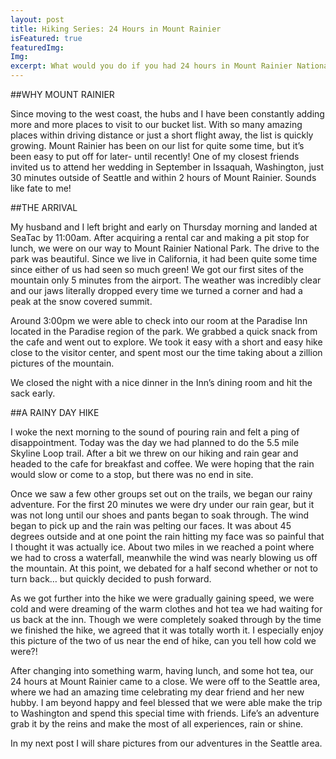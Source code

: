```yaml
---
layout: post
title: Hiking Series: 24 Hours in Mount Rainier 
isFeatured: true
featuredImg:
Img:
excerpt: What would you do if you had 24 hours in Mount Rainier National Park?
---
```



##WHY MOUNT RAINIER

Since moving to the west coast, the hubs and I have been constantly adding more and more places to visit to our bucket list. With so many amazing places within driving distance or just a short flight away, the list is quickly growing. Mount Rainier has been on our list for quite some time, but it’s been easy to put off for later- until recently! One of my closest friends invited us to attend her wedding in September in Issaquah, Washington, just 30 minutes outside of Seattle and within 2 hours of Mount Rainier. Sounds like fate to me!

##THE ARRIVAL

My husband and I left bright and early on Thursday morning and landed at SeaTac by 11:00am.  After acquiring a rental car and making a pit stop for lunch, we were on our way to Mount Rainier National Park. The drive to the park was beautiful.  Since we live in California, it had been quite some time since either of us had seen so much green!  We got our first sites of the mountain only 5 minutes from the airport. The weather was incredibly clear and our jaws literally dropped every time we turned a corner and had a peak at the snow covered summit. 

Around 3:00pm we were able to check into our room at the Paradise Inn located in the Paradise region of the park.  We grabbed a quick snack from the cafe and went out to explore. We took it easy with a short and easy hike close to the visitor center, and spent most our the time taking about a zillion pictures of the mountain. 

We closed the night with a nice dinner in the Inn’s dining room and hit the sack early.

##A RAINY DAY HIKE

I woke the next morning to the sound of pouring rain and felt a ping of disappointment. Today was the day we had planned to do the 5.5 mile Skyline Loop trail. After a bit we threw on our hiking and rain gear and headed to the cafe for breakfast and coffee.  We were hoping that the rain would slow or come to a stop, but there was no end in site. 

Once we saw a few other groups set out on the trails, we began our rainy adventure. For the first 20 minutes we were dry under our rain gear, but it was not long until our shoes and pants began to soak through.  The wind began to pick up and the rain was pelting our faces.  It was about 45 degrees outside and at one point the rain hitting my face was so painful that I thought it was actually ice. About two miles in we reached a point where we had to cross a waterfall, meanwhile the wind was nearly blowing us off the mountain. At this point, we debated for a half second whether or not to turn back… but quickly decided to push forward. 

As we got further into the hike we were gradually gaining speed, we were cold and were dreaming of the warm clothes and hot tea we had waiting for us back at the inn. Though we were completely soaked through by the time we finished the hike, we agreed that it was totally worth it. I especially enjoy this picture of the two of us near the end of hike, can you tell how cold we were?!

After changing into something warm, having lunch, and some hot tea, our 24 hours at Mount Rainier came to a close. We were off to the Seattle area, where we had an amazing time celebrating my dear friend and her new hubby.  I am beyond happy and feel blessed that we were able make the trip to Washington and spend this special time with friends. Life’s an adventure grab it by the reins and make the most of all experiences, rain or shine.

In my next post I will share pictures from our adventures in the Seattle area.  
